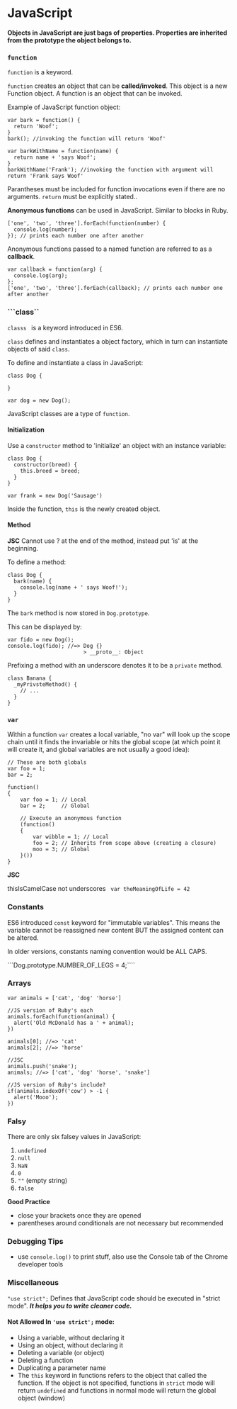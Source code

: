 # JavaScript

**Objects in JavaScript are just bags of properties. Properties are inherited from the prototype the object belongs to.**

### ```function``` 

```function``` is a keyword.

```function``` creates an object that can be **called/invoked**. This object is a new Function object. A function is an object that can be invoked.

Example of JavaScript function object:
```
var bark = function() {
  return 'Woof';
}
bark(); //invoking the function will return 'Woof'

var barkWithName = function(name) {
  return name + 'says Woof';
}
barkWithName('Frank'); //invoking the function with argument will return 'Frank says Woof'
```
Parantheses must be included for function invocations even if there are no arguments.
```return``` must be explicitly stated..

**Anonymous functions** can be used in JavaScript. Similar to blocks in Ruby.
```
['one', 'two', 'three'].forEach(function(number) {
  console.log(number);
}); // prints each number one after another
```
Anonymous functions passed to a named function are referred to as a **callback**.
```
var callback = function(arg) {
  console.log(arg);
};
['one', 'two', 'three'].forEach(callback); // prints each number one after another
```

### ```class``

```classs ``` is a keyword introduced in ES6.

```class``` defines and instantiates a object factory, which in turn can instantiate objects of said ```class```.

To define and instantiate a class in JavaScript:
```
class Dog {

}

var dog = new Dog();
```

JavaScript classes are a type of ```function```.

#### Initialization

Use a ```constructor``` method to 'initialize' an object with an instance variable:
```
class Dog {
  constructor(breed) {
    this.breed = breed;
  }
}

var frank = new Dog('Sausage')
```
Inside the function, ```this``` is the newly created object.

#### Method

**JSC**
Cannot use ? at the end of the method, instead put 'is' at the beginning.

To define a method:
```
class Dog {
  bark(name) {
    console.log(name + ' says Woof!');
  }
}
```
The ```bark``` method is now stored in ```Dog.prototype```. 

This can be displayed by:
```
var fido = new Dog();
console.log(fido); //=> Dog {}
                        > __proto__: Object
```

Prefixing a method with an underscore denotes it to be a ```private``` method.
```
class Banana {
  _myPrivsteMethod() {
    // ...
  }
}
```

### ```var```

Within a function ```var``` creates a local variable, "no var" will look up the scope chain until it finds the invariable or hits the global scope (at which point it will create it, and global variables are not usually a good idea):

```
// These are both globals
var foo = 1;
bar = 2;

function()
{
    var foo = 1; // Local
    bar = 2;     // Global

    // Execute an anonymous function
    (function()
    {
        var wibble = 1; // Local
        foo = 2; // Inherits from scope above (creating a closure)
        moo = 3; // Global
    }())
}
```

**JSC**

thisIsCamelCase not underscores
``` var theMeaningOfLife = 42```

### Constants

ES6 introduced ```const``` keyword for "immutable variables". This means the variable cannot be reassigned new content BUT the assigned content can be altered.

In older versions, constants naming convention would be ALL CAPS.

```Dog.prototype.NUMBER_OF_LEGS = 4;````

### Arrays
```
var animals = ['cat', 'dog' 'horse']

//JS version of Ruby's each
animals.forEach(function(animal) {
  alert('Old McDonald has a ' + animal);
})

animals[0]; //=> 'cat'
animals[2]; //=> 'horse'

//JSC
animals.push('snake');
animals; //=> ['cat', 'dog' 'horse', 'snake']

//JS version of Ruby's include?
if(animals.indexOf('cow') > -1 {
  alert('Mooo');
})
```
### Falsy

There are only six falsey values in JavaScript:
1. ```undefined```
2. ```null``` 
3. ```NaN```
4. ```0```
5. ```""``` (empty string)
6. ```false```

**Good Practice**
- close your brackets once they are opened
- parentheses around conditionals are not necessary but recommended

### Debugging Tips
- use ```console.log()``` to print stuff, also use the Console tab of the Chrome developer tools

### Miscellaneous

```"use strict";``` Defines that JavaScript code should be executed in "strict mode". ***It helps you to write cleaner code.***

#### Not Allowed In ```'use strict';``` mode:
- Using a variable, without declaring it
- Using an object, without declaring it
- Deleting a variable (or object)
- Deleting a function
- Duplicating a parameter name
- The ```this``` keyword in functions refers to the object that called the function. If the object is not specified, functions in ```strict``` mode will return ```undefined``` and functions in normal mode will return the global object (window)





